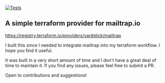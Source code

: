 [![Tests](https://github.com/yardstick/terraform-provider-mailtrap/actions/workflows/test.yml/badge.svg)](https://github.com/yardstick/terraform-provider-mailtrap/actions/workflows/test.yml)

## A simple terraform provider for mailtrap.io

https://registry.terraform.io/providers/yardstick/mailtrap

I built this since I needed to integrate mailtrap into my terraform workflow. I hope you find it useful. 

It was built in a very short amount of time and I don't have a great deal of time to maintain it. If you find any issues, please feel free to submit a PR.


Open to contributions and suggestions!
